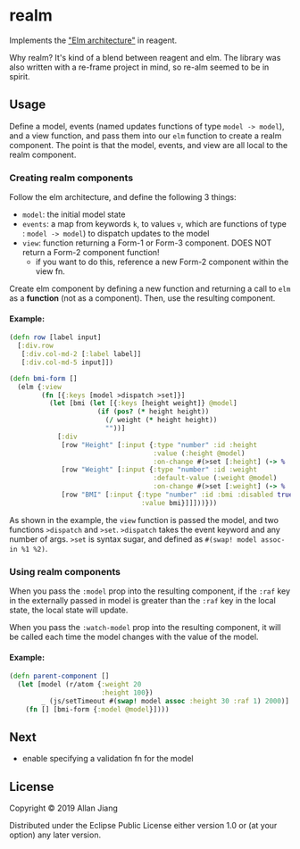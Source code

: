 # realm

Implements the ["Elm architecture"](https://guide.elm-lang.org/architecture/) in
reagent.

Why realm? It's kind of a blend between reagent and elm. The library was also
written with a re-frame project in mind, so re-alm seemed to be in spirit.

## Usage

Define a model, events (named updates functions of type `model -> model`), and a
view function, and pass them into our `elm` function to create a realm
component. The point is that the model, events, and view are all local to the
realm component.

### Creating realm components

Follow the elm architecture, and define the following 3 things:
- `model`: the initial model state
- `events`: a map from keywords `k`, to values `v`, which are functions of type
  : `model -> model`) to dispatch updates to the model
- `view`: function returning a Form-1 or Form-3 component. DOES NOT return a
  Form-2 component function!
  - if you want to do this, reference a new Form-2 component within the view fn.

Create elm component by defining a new function and returning a call to `elm` as
a **function** (not as a component). Then, use the resulting component.


#### Example:
```clojure
(defn row [label input]
  [:div.row
   [:div.col-md-2 [:label label]]
   [:div.col-md-5 input]])

(defn bmi-form []
  (elm {:view
        (fn [{:keys [model >dispatch >set]}]
          (let [bmi (let [{:keys [height weight]} @model]
                      (if (pos? (* height height))
                        (/ weight (* height height))
                        ""))]
            [:div
             [row "Height" [:input {:type "number" :id :height
                                    :value (:height @model)
                                    :on-change #(>set [:height] (-> % .-target .-value))}]]
             [row "Weight" [:input {:type "number" :id :weight
                                    :default-value (:weight @model)
                                    :on-change #(>set [:weight] (-> % .-target .-value))}]]
             [row "BMI" [:input {:type "number" :id :bmi :disabled true
                                 :value bmi}]]]))}))
```
As shown in the example, the `view` function is passed the model, and two
functions `>dispatch` and `>set`. `>dispatch` takes the event keyword and any
number of args. `>set` is syntax sugar, and defined as `#(swap! model assoc-in
%1 %2)`.


### Using realm components
When you pass the `:model` prop into the resulting component, if the `:raf` key
in the externally passed
in model is greater than the `:raf` key in the local state, the local state will update.

When you pass the `:watch-model` prop into the resulting component, it will be
called each time the model changes with the value of the model.

#### Example:
```clojure
(defn parent-component []
  (let [model (r/atom {:weight 20
                       :height 100})
        _ (js/setTimeout #(swap! model assoc :height 30 :raf 1) 2000)]
    (fn [] [bmi-form {:model @model}])))
```

## Next

- enable specifying a validation fn for the model

## License

Copyright © 2019 Allan Jiang

Distributed under the Eclipse Public License either version 1.0 or (at your option) any later version.

